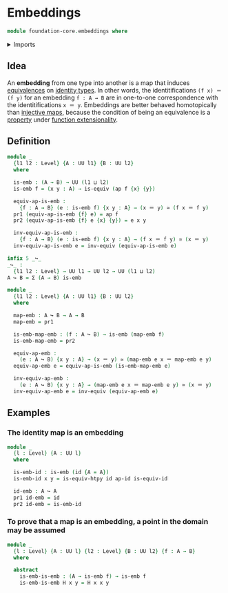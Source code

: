 # Embeddings

```agda
module foundation-core.embeddings where
```

<details><summary>Imports</summary>

```agda
open import foundation.action-on-identifications-functions
open import foundation.dependent-pair-types
open import foundation.universe-levels

open import foundation-core.equivalences
open import foundation-core.function-types
open import foundation-core.identity-types
```

</details>

## Idea

An **embedding** from one type into another is a map that induces
[equivalences](foundation-core.equivalences.md) on
[identity types](foundation-core.identity-types.md). In other words, the
identitifications `(f x) ＝ (f y)` for an embedding `f : A → B` are in
one-to-one correspondence with the identitifications `x ＝ y`. Embeddings are
better behaved homotopically than
[injective maps](foundation-core.injective-maps.md), because the condition of
being an equivalence is a [property](foundation-core.propositions.md) under
[function extensionality](foundation.function-extensionality.md).

## Definition

```agda
module _
  {l1 l2 : Level} {A : UU l1} {B : UU l2}
  where

  is-emb : (A → B) → UU (l1 ⊔ l2)
  is-emb f = (x y : A) → is-equiv (ap f {x} {y})

  equiv-ap-is-emb :
    {f : A → B} (e : is-emb f) {x y : A} → (x ＝ y) ≃ (f x ＝ f y)
  pr1 (equiv-ap-is-emb {f} e) = ap f
  pr2 (equiv-ap-is-emb {f} e {x} {y}) = e x y

  inv-equiv-ap-is-emb :
    {f : A → B} (e : is-emb f) {x y : A} → (f x ＝ f y) ≃ (x ＝ y)
  inv-equiv-ap-is-emb e = inv-equiv (equiv-ap-is-emb e)

infix 5 _↪_
_↪_ :
  {l1 l2 : Level} → UU l1 → UU l2 → UU (l1 ⊔ l2)
A ↪ B = Σ (A → B) is-emb

module _
  {l1 l2 : Level} {A : UU l1} {B : UU l2}
  where

  map-emb : A ↪ B → A → B
  map-emb = pr1

  is-emb-map-emb : (f : A ↪ B) → is-emb (map-emb f)
  is-emb-map-emb = pr2

  equiv-ap-emb :
    (e : A ↪ B) {x y : A} → (x ＝ y) ≃ (map-emb e x ＝ map-emb e y)
  equiv-ap-emb e = equiv-ap-is-emb (is-emb-map-emb e)

  inv-equiv-ap-emb :
    (e : A ↪ B) {x y : A} → (map-emb e x ＝ map-emb e y) ≃ (x ＝ y)
  inv-equiv-ap-emb e = inv-equiv (equiv-ap-emb e)
```

## Examples

### The identity map is an embedding

```agda
module _
  {l : Level} {A : UU l}
  where

  is-emb-id : is-emb (id {A = A})
  is-emb-id x y = is-equiv-htpy id ap-id is-equiv-id

  id-emb : A ↪ A
  pr1 id-emb = id
  pr2 id-emb = is-emb-id
```

### To prove that a map is an embedding, a point in the domain may be assumed

```agda
module _
  {l : Level} {A : UU l} {l2 : Level} {B : UU l2} {f : A → B}
  where

  abstract
    is-emb-is-emb : (A → is-emb f) → is-emb f
    is-emb-is-emb H x y = H x x y
```
